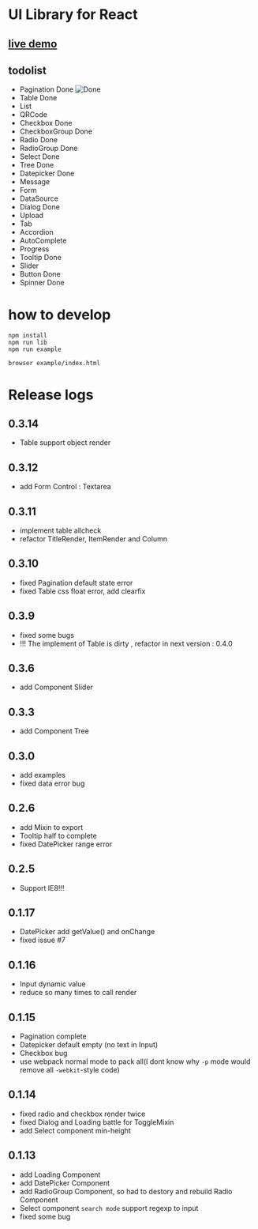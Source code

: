 [1]:https://cdn2.iconfinder.com/static/b8f60f4d8c7eba9114a36481bae51c41/assets/img/checkmark-green.png
# UI Library for React

## [live demo](http://5doe.com/custom/react-component/example/)

## todolist

* Pagination Done ![Done][1]
* Table Done
* List
* QRCode
* Checkbox Done
* CheckboxGroup Done
* Radio Done
* RadioGroup Done
* Select Done
* Tree Done
* Datepicker Done
* Message
* Form
* DataSource
* Dialog Done
* Upload
* Tab
* Accordion
* AutoComplete
* Progress
* Tooltip Done
* Slider
* Button Done
* Spinner Done

# how to develop

```
npm install
npm run lib
npm run example

browser example/index.html
```

# Release logs

## 0.3.14

* Table support object render

## 0.3.12

* add Form Control : Textarea

## 0.3.11

* implement table allcheck
* refactor TitleRender,  ItemRender and Column

## 0.3.10

* fixed Pagination default state error
* fixed Table css float error, add clearfix

## 0.3.9

* fixed some bugs
* !!! The implement of Table is dirty , refactor in next version : 0.4.0

## 0.3.6

* add Component Slider

## 0.3.3

* add Component Tree

## 0.3.0

* add examples
* fixed data error bug

## 0.2.6

* add Mixin to export
* Tooltip half to complete
* fixed DatePicker range error

## 0.2.5

* Support IE8!!!

## 0.1.17

* DatePicker add getValue() and onChange
* fixed issue #7

## 0.1.16

* Input dynamic value
* reduce so many times to call render

## 0.1.15

* Pagination complete
* Datepicker default empty (no text in Input)
* Checkbox bug
* use webpack normal mode to pack all(I dont know why ```-p``` mode would remove all ```-webkit```-style code)

## 0.1.14

* fixed radio and checkbox render twice
* fixed Dialog and Loading battle for ToggleMixin
* add Select component min-height

## 0.1.13

* add Loading Component
* add DatePicker Component
* add RadioGroup Component, so had to destory and rebuild Radio Component
* Select component ```search mode``` support regexp to input
* fixed some bug

